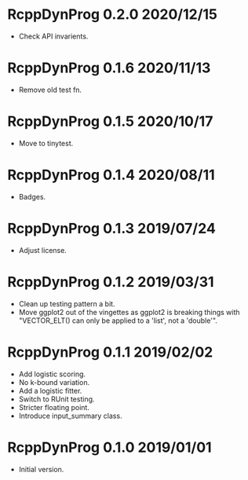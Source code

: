 
# RcppDynProg 0.2.0 2020/12/15

 * Check API invarients.

# RcppDynProg 0.1.6 2020/11/13

 * Remove old test fn.

# RcppDynProg 0.1.5 2020/10/17

 * Move to tinytest.

# RcppDynProg 0.1.4 2020/08/11

 * Badges.

# RcppDynProg 0.1.3 2019/07/24

 * Adjust license.

# RcppDynProg 0.1.2 2019/03/31

 * Clean up testing pattern a bit.
 * Move ggplot2 out of the vingettes as ggplot2 is breaking things with "VECTOR_ELT() can only be applied to a 'list', not a 'double'".

# RcppDynProg 0.1.1 2019/02/02

 * Add logistic scoring.
 * No k-bound variation.
 * Add a logistic fitter.
 * Switch to RUnit testing.
 * Stricter floating point.
 * Introduce input_summary class.

# RcppDynProg 0.1.0 2019/01/01

 * Initial version.


